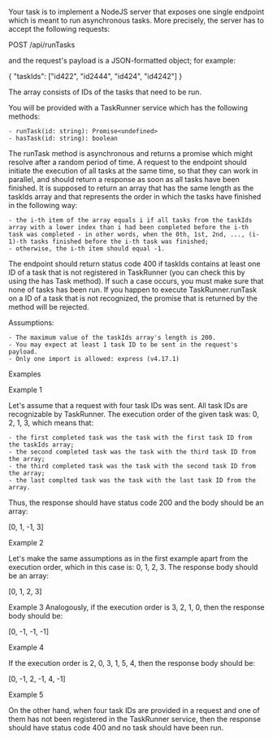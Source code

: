 Your task is to implement a NodeJS server that exposes one single endpoint which is meant to run asynchronous tasks. 
More precisely, the server has to accept the following requests:

POST /api/runTasks

and the request's payload is a JSON-formatted object; for example:

{
    "taskIds": ["id422", "id2444", "id424", "id4242"]
}

The array consists of IDs of the tasks that need to be run.

You will be provided with a TaskRunner service which has the following methods:

    - runTask(id: string): Promise<undefined>
    - hasTask(id: string): boolean

The runTask method is asynchronous and returns a promise which might resolve after a random period of time. A request to the endpoint should initiate the execution of all tasks at the same time, so that they can work in parallel, and should return a response as soon as all tasks have been finished. It is supposed to return an array that has the same length as the taskIds array and that represents the order in which the tasks have finished in the following way:

    - the i-th item of the array equals i if all tasks from the taskIds array with a lower index than i had been completed before the i-th task was completed - in other words, when the 0th, 1st, 2nd, ..., (i-1)-th tasks finished before the i-th task was finished;
    - otherwise, the i-th item should equal -1.

The endpoint should return status code 400 if taskIds contains at least one ID of a task that is not registered in TaskRunner (you can check this by using the has Task method). If such a case occurs, you must make sure that none of tasks has been run. If you happen to execute TaskRunner.runTask on a ID of a task that is not recognized, the promise that is returned by the method will be rejected.

Assumptions: 

    - The maximum value of the taskIds array's length is 200.
    - You may expect at least 1 task ID to be sent in the request's payload.
    - Only one import is allowed: express (v4.17.1)

Examples

Example 1

Let's assume that a request with four task IDs was sent. All task IDs are recognizable by TaskRunner. The execution order of the given task was: 0, 2, 1, 3, which means that:

    - the first completed task was the task with the first task ID from the taskIds array;
    - the second completed task was the task with the third task ID from the array;
    - the third completed task was the task with the second task ID from the array;
    - the last complted task was the task with the last task ID from the array.

Thus, the response should have status code 200 and the body should be an array:

[0, 1, -1, 3]

Example 2

Let's make the same assumptions as in the first example apart from the execution order, which in this case is: 0, 1, 2, 3. The response body should be an array:

[0, 1, 2, 3]

Example 3
Analogously, if the execution order is 3, 2, 1, 0, then the response body should be: 

[0, -1, -1, -1]

Example 4

If the execution order is 2, 0, 3, 1, 5, 4, then the response body should be:

[0, -1, 2, -1, 4, -1]

Example 5

On the other hand, when four task IDs are provided in a request and one of them has not been registered in the TaskRunner service, then the response should have status code 400 and no task should have been run.
